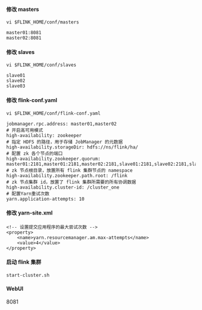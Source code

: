 #### 修改 masters

`vi $FLINK_HOME/conf/masters`

```shell
master01:8081
master02:8081
```

#### 修改 slaves

`vi $FLINK_HOME/conf/slaves`

```shell
slave01
slave02
slave03
```

#### 修改 flink-conf.yaml

`vi $FLINK_HOME/conf/flink-conf.yaml`

```shell
jobmanager.rpc.address: master01,master02
# 开启高可用模式
high-availability: zookeeper
# 指定 HDFS 的路径，用于存储 JobManager 的元数据
high-availability.storageDir: hdfs://ns/flink/ha/
# 配置 zk 各个节点的端口
high-availability.zookeeper.quorum: master01:2181,master01:2181,master02:2181,slave01:2181,slave02:2181,slave03:2181
# zk 节点根目录，放置所有 flink 集群节点的 namespace
high-availability.zookeeper.path.root: /flink
# zk 节点集群 id，放置了 flink 集群所需要的所有协调数据
high-availability.cluster-id: /cluster_one
# 配置Yarn重试次数
yarn.application-attempts: 10
```

#### 修改 yarn-site.xml

```shell
<!-- 设置提交应用程序的最大尝试次数 -->
<property>
    <name>yarn.resourcemanager.am.max-attempts</name>
    <value>4</value>
</property>
```

#### 启动 flink 集群

`start-cluster.sh`

#### WebUI

8081